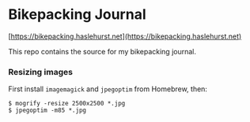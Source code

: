 # Bikepacking Journal

[https://bikepacking.haslehurst.net](https://bikepacking.haslehurst.net)

This repo contains the source for my bikepacking journal.

### Resizing images

First install `imagemagick` and `jpegoptim` from Homebrew, then:

```
$ mogrify -resize 2500x2500 *.jpg
$ jpegoptim -m85 *.jpg
```
